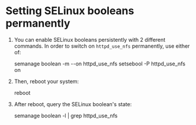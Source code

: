 # Setting SELinux booleans permanently

1. You can enable SELinux booleans persistently with 2 different commands. In order to switch on `httpd_use_nfs`
   permanently, use either of:

     semanage boolean -m --on httpd_use_nfs
     setsebool -P httpd_use_nfs on

2. Then, reboot your system:

     reboot

3. After reboot, query the SELinux boolean's state:

     semanage boolean -l | grep httpd_use_nfs
